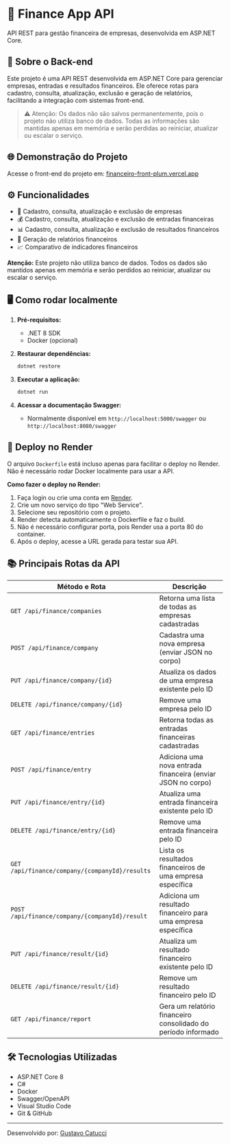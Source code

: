 # 💸 Finance App API

API REST para gestão financeira de empresas, desenvolvida em ASP.NET Core.

## 📝 Sobre o Back-end

Este projeto é uma API REST desenvolvida em ASP.NET Core para gerenciar empresas, entradas e resultados financeiros. Ele oferece rotas para cadastro, consulta, atualização, exclusão e geração de relatórios, facilitando a integração com sistemas front-end.

> ⚠️ Atenção: Os dados não são salvos permanentemente, pois o projeto não utiliza banco de dados. Todas as informações são mantidas apenas em memória e serão perdidas ao reiniciar, atualizar ou escalar o serviço.

## 🌐 Demonstração do Projeto

Acesse o front-end do projeto em: [financeiro-front-plum.vercel.app](https://financeiro-front-plum.vercel.app)


## ⚙️ Funcionalidades
- 🏢 Cadastro, consulta, atualização e exclusão de empresas
- 💰 Cadastro, consulta, atualização e exclusão de entradas financeiras
- 📊 Cadastro, consulta, atualização e exclusão de resultados financeiros
- 📄 Geração de relatórios financeiros
- 📈 Comparativo de indicadores financeiros

**Atenção:** Este projeto não utiliza banco de dados. Todos os dados são mantidos apenas em memória e serão perdidos ao reiniciar, atualizar ou escalar o serviço.

## 🖥️ Como rodar localmente

1. **Pré-requisitos:**
   - .NET 8 SDK
   - Docker (opcional)

2. **Restaurar dependências:**
   ```powershell
   dotnet restore
   ```

3. **Executar a aplicação:**
   ```powershell
   dotnet run
   ```

4. **Acessar a documentação Swagger:**
   - Normalmente disponível em `http://localhost:5000/swagger` ou `http://localhost:8080/swagger`



## 🐳 Deploy no Render

O arquivo `Dockerfile` está incluso apenas para facilitar o deploy no Render. Não é necessário rodar Docker localmente para usar a API.

**Como fazer o deploy no Render:**

1. Faça login ou crie uma conta em [Render](https://render.com).
2. Crie um novo serviço do tipo "Web Service".
3. Selecione seu repositório com o projeto.
4. Render detecta automaticamente o Dockerfile e faz o build.
5. Não é necessário configurar porta, pois Render usa a porta 80 do container.
6. Após o deploy, acesse a URL gerada para testar sua API.


## 📚 Principais Rotas da API

| Método e Rota                              | Descrição |
|---------------------------------------------|-----------|
| `GET /api/finance/companies`                | Retorna uma lista de todas as empresas cadastradas |
| `POST /api/finance/company`                 | Cadastra uma nova empresa (enviar JSON no corpo) |
| `PUT /api/finance/company/{id}`             | Atualiza os dados de uma empresa existente pelo ID |
| `DELETE /api/finance/company/{id}`          | Remove uma empresa pelo ID |
| `GET /api/finance/entries`                  | Retorna todas as entradas financeiras cadastradas |
| `POST /api/finance/entry`                   | Adiciona uma nova entrada financeira (enviar JSON no corpo) |
| `PUT /api/finance/entry/{id}`               | Atualiza uma entrada financeira existente pelo ID |
| `DELETE /api/finance/entry/{id}`            | Remove uma entrada financeira pelo ID |
| `GET /api/finance/company/{companyId}/results` | Lista os resultados financeiros de uma empresa específica |
| `POST /api/finance/company/{companyId}/result` | Adiciona um resultado financeiro para uma empresa específica |
| `PUT /api/finance/result/{id}`              | Atualiza um resultado financeiro existente pelo ID |
| `DELETE /api/finance/result/{id}`           | Remove um resultado financeiro pelo ID |
| `GET /api/finance/report`                   | Gera um relatório financeiro consolidado do período informado |

## 🛠️ Tecnologias Utilizadas

- ASP.NET Core 8
- C#
- Docker
- Swagger/OpenAPI
- Visual Studio Code
- Git & GitHub

---

Desenvolvido por: [Gustavo Catucci](https://github.com/Gustavocl22)


